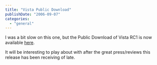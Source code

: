 ```yaml
---
title: "Vista Public Download"
publishDate: "2006-09-07"
categories: 
  - "general"
---
```


I was a bit slow on this one, but the Public Download of Vista RC1 is now available [here](http://download.windowsvista.com/preview/rc1/en/download.htm).

It will be interesting to play about with after the great press/reviews this release has been receiving of late.
